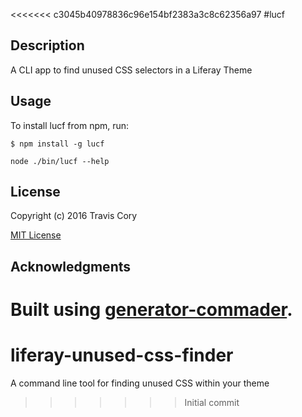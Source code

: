 <<<<<<< c3045b40978836c96e154bf2383a3c8c62356a97
#lucf

## Description

A CLI app to find unused CSS selectors in a Liferay Theme

## Usage

To install lucf from npm, run:

```
$ npm install -g lucf
```

```node ./bin/lucf --help```

## License

Copyright (c) 2016 Travis Cory

[MIT License](http://en.wikipedia.org/wiki/MIT_License)

## Acknowledgments

Built using [generator-commader](https://github.com/Hypercubed/generator-commander).
=======
# liferay-unused-css-finder
A command line tool for finding unused CSS within your theme
>>>>>>> Initial commit
